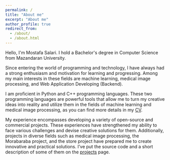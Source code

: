 ```yaml
---
permalink: /
title: "About me"
excerpt: "About me"
author_profile: true
redirect_from: 
  - /about/
  - /about.html
---
```


Hello, I'm Mostafa Salari. I hold a Bachelor's degree in Computer Science from Mazandaran University.

Since entering the world of programming and technology, I have always had a strong enthusiasm and motivation for learning and progressing. Among my main interests in these fields are machine learning, medical image processing, and Web Application Developing (Backend).

I am proficient in Python and C++ programming languages. These two programming languages are powerful tools that allow me to turn my creative ideas into reality and utilize them in the fields of machine learning and medical image processing, as you can find more details in my [CV](/cv/).

My experience encompasses developing a variety of open-source and commercial projects. These experiences have strengthened my ability to face various challenges and devise creative solutions for them. Additionally, projects in diverse fields such as medical image processing, the Morabaraba project, and the store project have prepared me to create innovative and practical solutions. I’ve put the source code and a short description of some of them on the [projects](/projects/) page.










